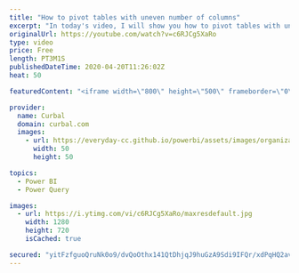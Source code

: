 ```yaml
---
title: "How to pivot tables with uneven number of columns"
excerpt: "In today's video, I will show you how to pivot tables with uneven number of columns without getting the error: Too many elements in the enumeration to complete...  If that didnt work, check this solution: https://www.youtube.com/watch?v=aTXQ77Vf5Gc  and if you are new to pivot, unpivot and transpose,"
originalUrl: https://youtube.com/watch?v=c6RJCg5XaRo
type: video
price: Free
length: PT3M1S
publishedDateTime: 2020-04-20T11:26:02Z
heat: 50

featuredContent: "<iframe width=\"800\" height=\"500\" frameborder=\"0\" src=\"https://www.youtube.com/embed/c6RJCg5XaRo\" allow=\"accelerometer; autoplay; encrypted-media; gyroscope; picture-in-picture\" allowfullscreen></iframe>"

provider:
  name: Curbal
  domain: curbal.com
  images:
    - url: https://everyday-cc.github.io/powerbi/assets/images/organizations/curbal.com-50x50.jpg
      width: 50
      height: 50

topics:
  - Power BI
  - Power Query

images:
  - url: https://i.ytimg.com/vi/c6RJCg5XaRo/maxresdefault.jpg
    width: 1280
    height: 720
    isCached: true

secured: "yitFzfguoQruNk0o9/dvQoOthx141QtDhjqJ9huGzA9Sdi9IFQr/xdPqHQ2avnZ99eVBiFeAVRpG+9n5itr9RXiKESsncC/rz+C95Y0ewoSgqheDE4Pk0sihx7tcsJhQ3j1/bWwyGxWp6k8ZiVjHomdRsaQVxQ/vrA3fzndcKPcXPtPrRRYIGX7LfUFQASsZbZbw1EpTATJ7FAOOoUkb3gFZsAzL0TpLzOLzj8O1fsMNB5okqtvWNbLPKHfuxAT3eKwUP1IF97vZ5nfDohHjIeU6qDq0YptKarDsBC+b085zs7vL6plB3tJrNC+0Hp3/v6NN6AnlaEDDfmbgjyQa/qNMd879XWJ9Ukf98jccDRuemtryLS6F0MgEgdUXmcCNLbzZILuFHJEnnWnNWv4ju5w/gA8bo0bBp7VWyM1cw3E=;PrXV6WN32aSuuBVD/3sxpQ=="
---
```



